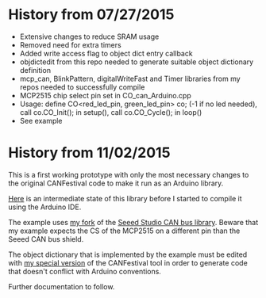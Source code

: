 # History from 07/27/2015
* Extensive changes to reduce SRAM usage
* Removed need for extra timers
* Added write access flag to object dict entry callback
* objdictedit from this repo needed to generate suitable object dictionary definition
* mcp_can, BlinkPattern, digitalWriteFast and Timer libraries from my repos needed to successfully compile
* MCP2515 chip select pin set in CO_can_Arduino.cpp
* Usage: define CO<red_led_pin, green_led_pin> co; (-1 if no led needed), call co.CO_Init(); in setup(), call co.CO_Cycle(); in loop()
* See example

# History from 11/02/2015
This is a first working prototype with only the most necessary changes to the original CANFestival code to make it run as an Arduino library.

[Here](https://github.com/jgeisler0303/AGCON/tree/master/Software/Arduino) is an intermediate state of this library before I started to compile it using the Arduino IDE.

The example uses [my fork](https://github.com/jgeisler0303/CAN_BUS_Shield) of the [Seeed Studio CAN bus library](https://github.com/Seeed-Studio/CAN_BUS_Shield). Beware that my example expects the CS of the MCP2515 on a different pin than the Seeed CAN bus shield.

The object dictionary that is implemented by the example must be edited with [my special version](https://github.com/jgeisler0303/AGCON/tree/master/Software/CanFestival/objdictgen) of the CANFestival tool in order to generate code that doesn't conflict with Arduino conventions.

Further documentation to follow.
